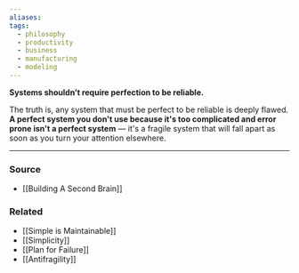 ```yaml
---
aliases: 
tags:
  - philosophy
  - productivity
  - business
  - manufacturing
  - modeling
---
```

**Systems shouldn’t require perfection to be reliable.**

The truth is, any system that must be perfect to be reliable is deeply flawed. **A perfect system you don't use because it's too complicated and error prone isn't a perfect system** — it's a fragile system that will fall apart as soon as you turn your attention elsewhere.

---

### Source
- [[Building A Second Brain]]

### Related
- [[Simple is Maintainable]] 
- [[Simplicity]] 
- [[Plan for Failure]]
- [[Antifragility]]